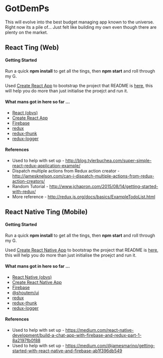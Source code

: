 # GotDemPs

This will evolve into the best budget managing app known to the universe. Right now its a pile of... 
Just felt like building my own even though there are plenty on the market.

## React Ting (Web)

#### Getting Started

Run a quick **npm install** to get all the tings, then **npm start** and roll through my G.

Used [Create React App](https://github.com/facebookincubator/create-react-app) to bootstrap the project that README is [here](./Web/README.old.md), this will help you do more than just initialise the proejct and run it.

#### What mans got in here so far ...
+ [React (obvs)](https://facebook.github.io/react/)
+ [Create React App](https://github.com/facebookincubator/create-react-app)
+ [Firebase](https://firebase.google.com/)
+ [redux](http://redux.js.org/)
+ [redux-thunk](https://github.com/gaearon/redux-thunk)
+ [redux-logger](https://github.com/evgenyrodionov/redux-logger)

#### References
+ Used to help with set up - http://blog.tylerbuchea.com/super-simple-react-redux-application-example/
+ Dispatch multiple actions from Redux action creator - http://jamesknelson.com/can-i-dispatch-multiple-actions-from-redux-action-creators/
+ Random Tutorial - http://www.jchapron.com/2015/08/14/getting-started-with-redux/
+ More reference - http://redux.js.org/docs/basics/ExampleTodoList.html

## React Native Ting (Mobile)

#### Getting Started

Run a quick **npm install** to get all the tings, then **npm start** and roll through my G.

Used [Create React Native App](https://github.com/react-community/create-react-native-app) to bootstrap the project that README is [here](./Mobile/README.old.md), this will help you do more than just initialise the proejct and run it.

#### What mans got in here so far ...
+ [React Native (obvs)](https://facebook.github.io/react-native/)
+ [Create React Native App](https://github.com/react-community/create-react-native-app)
+ [Firebase](https://firebase.google.com/)
+ [@shoutem/ui](http://shoutem.github.io/)
+ [redux](http://redux.js.org/)
+ [redux-thunk](https://github.com/gaearon/redux-thunk)
+ [redux-logger](https://github.com/evgenyrodionov/redux-logger)

#### References
+ Used to help with set up - https://medium.com/react-native-development/build-a-chat-app-with-firebase-and-redux-part-1-8a2197fb0f88
+ Used to help with set up - https://medium.com/@jamesmarino/getting-started-with-react-native-and-firebase-ab1f396db549